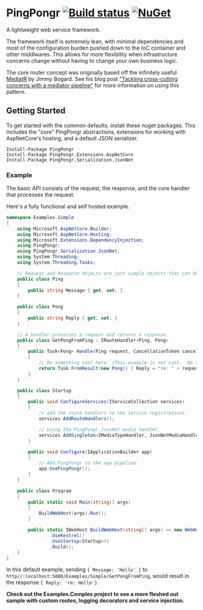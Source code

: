 # PingPongr [![Build status](https://ci.appveyor.com/api/projects/status/wl16eoibd2i97a8i/branch/master?svg=true)](https://ci.appveyor.com/project/decoy/pingpongr/branch/master) [![NuGet](https://img.shields.io/nuget/v/PingPongr.svg)](https://www.nuget.org/packages/PingPongr)

A lightweight web service framework.

The framework itself is extremely lean, with minimal dependencies and most of the configuration burden pushed down to the IoC container and other middlwares.  This allows for more flexibility when infrastructure concerns change without having to change your own business logic.

The core router concept was originally based off the infinitely useful [MediatR](https://github.com/jbogard/MediatR) by Jimmy Bogard.  See his blog post  ["Tackling cross-cutting concerns with a mediator pipeline"](https://lostechies.com/jimmybogard/2014/09/09/tackling-cross-cutting-concerns-with-a-mediator-pipeline/) for more information on using this pattern.


## Getting Started

To get started with the common defaults, install these nuget packages.  This includes the "core" PingPongr abstractions, extensions for working with AspNetCore's hosting, and a default JSON serializer.

    Install-Package PingPongr
    Install-Package PingPongr.Extensions.AspNetCore
    Install-Package PingPongr.Serialization.JsonNet

### Example

The basic API consists of the request, the response, and the core handler that processes the request.

Here's a fully functional and self hosted example.

```C#
namespace Examples.Simple
{
    using Microsoft.AspNetCore.Builder;
    using Microsoft.AspNetCore.Hosting;
    using Microsoft.Extensions.DependencyInjection;
    using PingPongr;
    using PingPongr.Serialization.JsonNet;
    using System.Threading;
    using System.Threading.Tasks;

    // Request and Response objects are just simple objects that can be shared between routes.
    public class Ping
    {
        public string Message { get; set; }
    }

    public class Pong
    {
        public string Reply { get; set; }
    }

    // A handler processes a request and returns a response.
    public class GetPongFromPing : IRouteHandler<Ping, Pong>
    {
        public Task<Pong> Handle(Ping request, CancellationToken cancellationToken)
        {
            // Do something cool here. (This example is not cool.  Be cooler.  Be amazing.)
            return Task.FromResult(new Pong() { Reply = "re: " + request.Message });
        }
    }

    public class Startup
    {
        public void ConfigureServices(IServiceCollection services)
        {
            // add the route handlers to the service registrations.
            services.AddRouteHandlers();

            // Using the PingPongr.JsonNet media handler.
            services.AddSingleton<IMediaTypeHandler, JsonNetMediaHandler>();
        }

        public void Configure(IApplicationBuilder app)
        {
            // Add PingPongr to the app pipeline.
            app.UsePingPongr();
        }
    }

    public class Program
    {
        public static void Main(string[] args)
        {
            BuildWebHost(args).Run();
        }

        public static IWebHost BuildWebHost(string[] args) => new WebHostBuilder()
                .UseKestrel()
                .UseStartup<Startup>()
                .Build();
    }
}
```

In this default example, sending `{ Message: 'Hello' }` to `http//:localhost:5000/Examples/Simple/GetPongFromPing`, would result in the response `{ Reply: 're: Hello'}`.

**Check out the Examples.Complex project to see a more fleshed out sample with custom routes, logging decorators and service injection.**